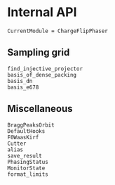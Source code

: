 # Internal API

```@meta
CurrentModule = ChargeFlipPhaser
```

## Sampling grid
```@docs
find_injective_projector
basis_of_dense_packing
basis_dn
basis_e678
```

## Miscellaneous
```@docs
BraggPeaksOrbit
DefaultHooks
F0WaasKirf
Cutter
alias
save_result
PhasingStatus
MonitorState
format_limits
```